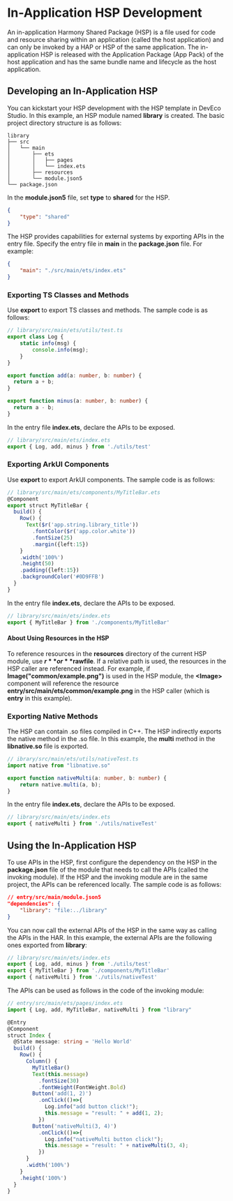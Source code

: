 # In-Application HSP Development

An in-application Harmony Shared Package (HSP) is a file used for code and resource sharing within an application (called the host application) and can only be invoked by a HAP or HSP of the same application.
The in-application HSP is released with the Application Package (App Pack) of the host application and has the same bundle name and lifecycle as the host application.

## Developing an In-Application HSP

You can kickstart your HSP development with the HSP template in DevEco Studio. In this example, an HSP module named **library** is created. The basic project directory structure is as follows:
```
library
├── src
│   └── main
│       ├── ets
│       │   ├── pages
│       │   └── index.ets
│       ├── resources
│       └── module.json5
└── package.json
```
In the **module.json5** file, set **type** to **shared** for the HSP.
```json
{
    "type": "shared"
}
```

The HSP provides capabilities for external systems by exporting APIs in the entry file. Specify the entry file in **main** in the **package.json** file. For example:
```json
{
    "main": "./src/main/ets/index.ets"
}
```

### Exporting TS Classes and Methods
Use **export** to export TS classes and methods. The sample code is as follows:
```ts
// library/src/main/ets/utils/test.ts
export class Log {
    static info(msg) {
        console.info(msg);
    }
}

export function add(a: number, b: number) {
  return a + b;
}

export function minus(a: number, b: number) {
  return a - b;
}
```
In the entry file **index.ets**, declare the APIs to be exposed.
```ts
// library/src/main/ets/index.ets
export { Log, add, minus } from './utils/test'
```

### Exporting ArkUI Components
Use **export** to export ArkUI components. The sample code is as follows:
```ts
// library/src/main/ets/components/MyTitleBar.ets
@Component
export struct MyTitleBar {
  build() {
    Row() {
      Text($r('app.string.library_title'))
        .fontColor($r('app.color.white'))
        .fontSize(25)
        .margin({left:15})
    }
    .width('100%')
    .height(50)
    .padding({left:15})
    .backgroundColor('#0D9FFB')
  }
}
```
In the entry file **index.ets**, declare the APIs to be exposed.
```ts
// library/src/main/ets/index.ets
export { MyTitleBar } from './components/MyTitleBar'
```
#### About Using Resources in the HSP
To reference resources in the **resources** directory of the current HSP module, use **$r** or **$rawfile**.
If a relative path is used, the resources in the HSP caller are referenced instead. For example,
if **Image("common/example.png")** is used in the HSP module, the **\<Image>** component will reference the resource **entry/src/main/ets/common/example.png** in the HSP caller (which is **entry** in this example).

### Exporting Native Methods
The HSP can contain .so files compiled in C++. The HSP indirectly exports the native method in the .so file. In this example, the **multi** method in the **libnative.so** file is exported.
```ts
// ibrary/src/main/ets/utils/nativeTest.ts
import native from "libnative.so"

export function nativeMulti(a: number, b: number) {
    return native.multi(a, b);
}
```

In the entry file **index.ets**, declare the APIs to be exposed.
```ts
// library/src/main/ets/index.ets
export { nativeMulti } from './utils/nativeTest'
```

## Using the In-Application HSP
To use APIs in the HSP, first configure the dependency on the HSP in the **package.json** file of the module that needs to call the APIs (called the invoking module). If the HSP and the invoking module are in the same project, the APIs can be referenced locally. The sample code is as follows:
```json
// entry/src/main/module.json5
"dependencies": {
    "library": "file:../library"
}
```
You can now call the external APIs of the HSP in the same way as calling the APIs in the HAR.
In this example, the external APIs are the following ones exported from **library**:
```ts
// library/src/main/ets/index.ets
export { Log, add, minus } from './utils/test'
export { MyTitleBar } from './components/MyTitleBar'
export { nativeMulti } from './utils/nativeTest'
```
The APIs can be used as follows in the code of the invoking module:
```ts
// entry/src/main/ets/pages/index.ets
import { Log, add, MyTitleBar, nativeMulti } from "library"

@Entry
@Component
struct Index {
  @State message: string = 'Hello World'
  build() {
    Row() {
      Column() {
        MyTitleBar()
        Text(this.message)
          .fontSize(30)
          .fontWeight(FontWeight.Bold)
        Button('add(1, 2)')
          .onClick(()=>{
            Log.info("add button click!");
            this.message = "result: " + add(1, 2);
          })
        Button('nativeMulti(3, 4)')
          .onClick(()=>{
            Log.info("nativeMulti button click!");
            this.message = "result: " + nativeMulti(3, 4);
          })
      }
      .width('100%')
    }
    .height('100%')
  }
}
```
